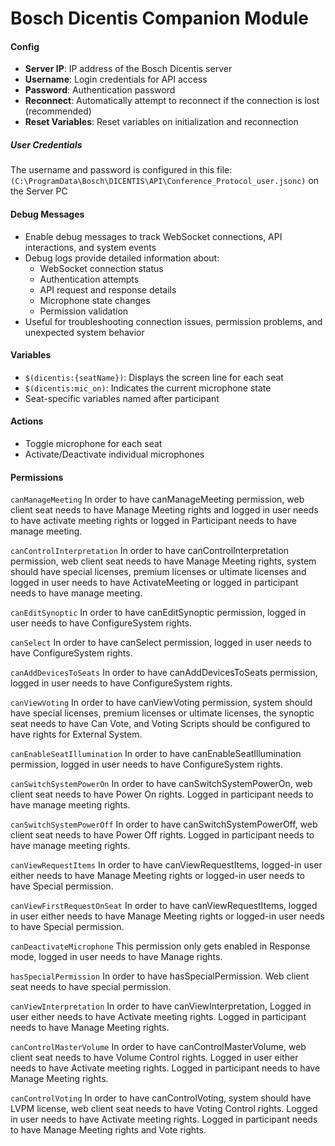 # Bosch Dicentis Companion Module

#### Config
- **Server IP**: IP address of the Bosch Dicentis server
- **Username**: Login credentials for API access
- **Password**: Authentication password
- **Reconnect**: Automatically attempt to reconnect if the connection is lost (recommended)
- **Reset Variables**: Reset variables on initialization and reconnection

##### User Credentials
The username and password is configured in this file:
`(C:\ProgramData\Bosch\DICENTIS\API\Conference_Protocol_user.jsonc)` on the Server PC

#### Debug Messages
- Enable debug messages to track WebSocket connections, API interactions, and system events
- Debug logs provide detailed information about:
  - WebSocket connection status
  - Authentication attempts
  - API request and response details
  - Microphone state changes
  - Permission validation
- Useful for troubleshooting connection issues, permission problems, and unexpected system behavior

#### Variables
- `$(dicentis:{seatName})`: Displays the screen line for each seat
- `$(dicentis:mic_on)`: Indicates the current microphone state
- Seat-specific variables named after participant

#### Actions
- Toggle microphone for each seat
- Activate/Deactivate individual microphones

#### Permissions

`canManageMeeting`
 In order to have canManageMeeting permission, web client seat needs to have Manage Meeting rights and logged in user needs to have activate meeting rights or logged in Participant needs to have manage meeting.
 
`canControlInterpretation`
 In order to have canControlInterpretation permission, web client seat needs to have Manage Meeting rights, system should have special licenses, premium licenses or ultimate licenses and logged in user needs to have ActivateMeeting or logged in participant needs to have manage meeting.
 
`canEditSynoptic`
 In order to have canEditSynoptic permission, logged in user needs to have ConfigureSystem rights.
 
`canSelect`
 In order to have canSelect permission, logged in user needs to have ConfigureSystem rights.
 
`canAddDevicesToSeats`
 In order to have canAddDevicesToSeats permission, logged in user needs to have ConfigureSystem rights.
 
`canViewVoting`
 In order to have canViewVoting permission, system should have special licenses, premium licenses or ultimate licenses, the synoptic seat needs to have Can Vote, and Voting Scripts should be configured to have rights for External System.
 
`canEnableSeatIllumination`
 In order to have canEnableSeatIllumination permission, logged in user needs to have ConfigureSystem rights.
 
`canSwitchSystemPowerOn`
 In order to have canSwitchSystemPowerOn, web client seat needs to have Power On rights. Logged in participant needs to have manage meeting rights.
 
`canSwitchSystemPowerOff`
 In order to have canSwitchSystemPowerOff, web client seat needs to have Power Off rights. Logged in participant needs to have manage meeting rights.
 
`canViewRequestItems`
 In order to have canViewRequestItems, logged-in user either needs to have Manage Meeting rights or logged-in user needs to have Special permission.
 
`canViewFirstRequestOnSeat`
 In order to have canViewRequestItems, logged in user either needs to have Manage Meeting rights or logged-in user needs to have Special permission.
 
`canDeactivateMicrophone`
 This permission only gets enabled in Response mode, logged in user needs to have Manage rights.
 
`hasSpecialPermission`
 In order to have hasSpecialPermission. Web client seat needs to have special permission.
 
`canViewInterpretation`
 In order to have canViewInterpretation, Logged in user either needs to have Activate meeting rights. Logged in participant needs to have Manage Meeting rights.
 
`canControlMasterVolume`
 In order to have canControlMasterVolume, web client seat needs to have Volume Control rights. Logged in user either needs to have Activate meeting rights. Logged in participant needs to have Manage Meeting rights.
 
`canControlVoting`
 In order to have canControlVoting, system should have LVPM license, web client seat needs to have Voting Control rights. Logged in user needs to have Activate meeting rights. Logged in participant needs to have Manage Meeting rights and Vote rights.

